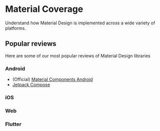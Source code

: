 # Material Coverage
Understand how Material Design is implemented across a wide variety of platforms.

## Popular reviews
Here are some of our most popular reviews of Material Design libraries

### Android
* (Official) [Material Components Android](reviews/material-design-components-android-review.md)
* [Jetpack Compose](reviews/jetpack-compose-review.md)

### iOS

### Web

### Flutter
